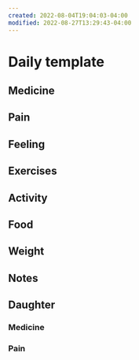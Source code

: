 ```yaml
---
created: 2022-08-04T19:04:03-04:00
modified: 2022-08-27T13:29:43-04:00
---
```


# Daily template

## Medicine


## Pain


## Feeling


## Exercises


## Activity


## Food



## Weight


## Notes


## Daughter


### Medicine


### Pain
